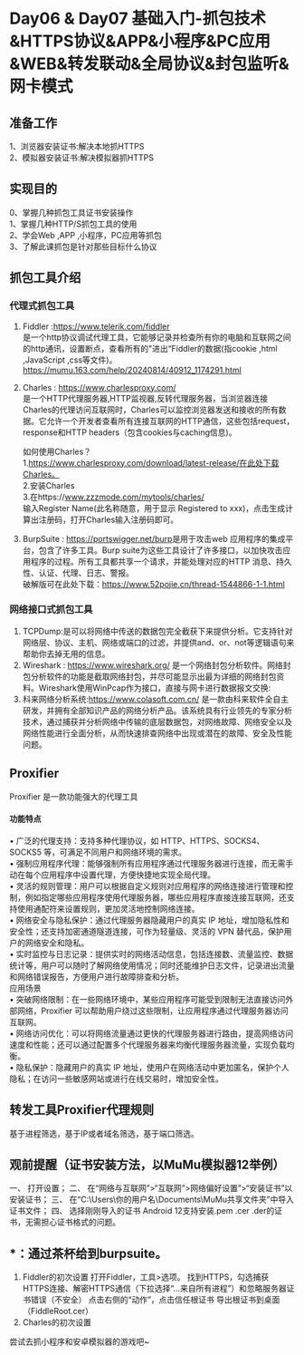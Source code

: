 Day06 & Day07 基础入门-抓包技术&HTTPS协议&APP&小程序&PC应用&WEB&转发联动&全局协议&封包监听&网卡模式
=
准备工作
-
1、浏览器安装证书:解决本地抓HTTPS  
2、模拟器安装证书:解决模拟器抓HTTPS  

实现目的
-
0、掌握几种抓包工具证书安装操作  
1、掌握几种HTTP/S抓包工具的使用  
2、学会Web ,APP ,小程序，PC应用等抓包  
3、了解此课抓包是针对那些目标什么协议  

抓包工具介绍
-
### 代理式抓包工具
1.	Fiddler :<https://www.telerik.com/fiddler>  
    是一个http协议调试代理工具，它能够记录并检查所有你的电脑和互联网之间的http通讯，设置断点，查看所有的"进出“Fiddler的数据(指cookie ,html ,JavaScript ,css等文件)。  
    https://mumu.163.com/help/20240814/40912_1174291.html
2.	Charles : <https://www.charlesproxy.com/>  
    是一个HTTP代理服务器,HTTP监视器,反转代理服务器，当浏览器连接Charles的代理访问互联网时，Charles可以监控浏览器发送和接收的所有数据。它允许一个开发者查看所有连接互联网的HTTP通信，这些包括request，response和HTTP headers（包含cookies与caching信息)。  

    如何使用Charles？  
     1.https://www.charlesproxy.com/download/latest-release/在此处下载Charles。  
     2.安装Charles  
     3.在https://www.zzzmode.com/mytools/charles/   
     输入Register Name(此名称随意，用于显示 Registered to xxx)，点击生成计算出注册码，打开Charles输入注册码即可。
3.	BurpSuite : <https://portswigger.net/burp>是用于攻击web 应用程序的集成平台，包含了许多工具。Burp suite为这些工具设计了许多接口，以加快攻击应用程序的过程。所有工具都共享一个请求，并能处理对应的HTTP 消息、持久性、认证、代理、日志、警报。  
     破解版可在此处下载：<https://www.52pojie.cn/thread-1544866-1-1.html>
### 网络接口式抓包工具
1.	TCPDump:是可以将网络中传送的数据包完全截获下来提供分析。它支持针对网络层、协议、主机、网络或端口的过滤，并提供and、or、not等逻辑语句来帮助你去掉无用的信息。
2.	Wireshark : https://www.wireshark.org/
是一个网络封包分析软件。网络封包分析软件的功能是截取网络封包，并尽可能显示出最为详细的网络封包资料。Wireshark使用WinPcap作为接口，直接与网卡进行数据报文交换:
3.	科来网络分析系统:https://www.colasoft.com.cn/
是一款由科来软件全自主研发，并拥有全部知识产品的网络分析产品。该系统具有行业领先的专家分析技术，通过捕获并分析网络中传输的底层数据包，对网络故障、网络安全以及网络性能进行全面分析，从而快速排查网络中出现或潜在的故障、安全及性能问题。


Proxifier
-
Proxifier 是一款功能强大的代理工具  
#### 功能特点

•	广泛的代理支持：支持多种代理协议，如 HTTP、HTTPS、SOCKS4、SOCKS5 等，可满足不同用户和网络环境的需求。  
•	强制应用程序代理：能够强制所有应用程序通过代理服务器进行连接，而无需手动在每个应用程序中设置代理，方便快捷地实现全局代理。  
•	灵活的规则管理：用户可以根据自定义规则对应用程序的网络连接进行管理和控制，例如指定哪些应用程序使用代理服务器，哪些应用程序直接连接互联网，还支持使用通配符来设置规则，更加灵活地控制网络连接。  
•	网络安全与隐私保护：通过代理服务器隐藏用户的真实 IP 地址，增加隐私性和安全性；还支持加密通道隧道连接，可作为轻量级、灵活的 VPN 替代品，保护用户的网络安全和隐私。  
•	实时监控与日志记录：提供实时的网络活动信息，包括连接数、流量监控、数据统计等，用户可以随时了解网络使用情况；同时还能维护日志文件，记录进出流量和网络错误报告，方便用户进行故障排查和分析。  
应用场景  
•	突破网络限制：在一些网络环境中，某些应用程序可能受到限制无法直接访问外部网络，Proxifier 可以帮助用户绕过这些限制，让应用程序通过代理服务器访问互联网。  
•	网络访问优化：可以将网络流量通过更快的代理服务器进行路由，提高网络访问速度和性能；还可以通过配置多个代理服务器来均衡代理服务器流量，实现负载均衡。  
•	隐私保护：隐藏用户的真实 IP 地址，使用户在网络活动中更加匿名，保护个人隐私；在访问一些敏感网站或进行在线交易时，增加安全性。  

转发工具Proxifier代理规则
-
基于进程筛选，基于IP或者域名筛选，基于端口筛选。

观前提醒（证书安装方法，以MuMu模拟器12举例）
-
一、	打开设置；
二、	在“网络与互联网”>“互联网”>网络偏好设置”>“安装证书”以安装证书；
三、	在“C:\Users\你的用户名\Documents\MuMu共享文件夹”中导入证书文件；
四、	选择刚刚导入的证书
Android 12支持安装.pem .cer .der的证书，无需担心证书格式的问题。

*：通过茶杯给到burpsuite。
-
1.	Fiddler的初次设置
打开Fiddler，工具>选项。
找到HTTPS，勾选捕获HTTPS连接、解密HTTPS通信（下拉选择“…来自所有进程”）和忽略服务器证书错误（不安全）
点击右侧的“动作”，点击信任根证书
导出根证书到桌面（FiddleRoot.cer）
2.	Charles的初次设置

尝试去抓小程序和安卓模拟器的游戏吧~
